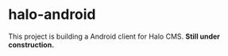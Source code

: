 # halo-android

This project is building a Android client for Halo CMS. **Still under construction.**
